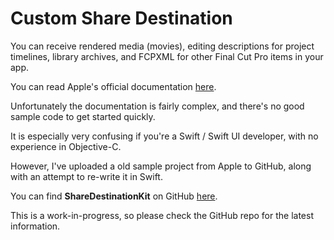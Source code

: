 # Custom Share Destination

You can receive rendered media (movies), editing descriptions for project timelines, library archives, and FCPXML for other Final Cut Pro items in your app.

You can read Apple's official documentation [here](https://developer.apple.com/documentation/professional_video_applications/content_and_metadata_exchanges_with_final_cut_pro/receiving_media_and_data_through_a_custom_share_destination).

Unfortunately the documentation is fairly complex, and there's no good sample code to get started quickly.

It is especially very confusing if you're a Swift / Swift UI developer, with no experience in Objective-C.

However, I've uploaded a old sample project from Apple to GitHub, along with an attempt to re-write it in Swift.

You can find **ShareDestinationKit** on GitHub [here](https://github.com/latenitefilms/ShareDestinationKit).

This is a work-in-progress, so please check the GitHub repo for the latest information.
